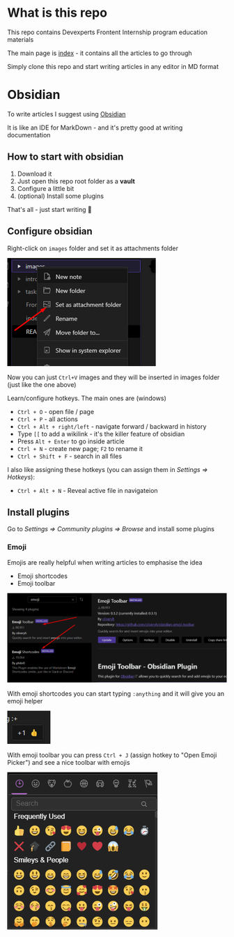 # What is this repo
This repo contains Devexperts Frontent Internship program education materials

The main page is [index](index.md) - it contains all the articles to go through

Simply clone this repo and start writing articles in any editor in MD format

# Obsidian
To write articles I suggest using [Obsidian](https://obsidian.md/)

It is like an IDE for MarkDown - and it's pretty good at writing documentation

## How to start with obsidian
1. Download it
2. Just open this repo root folder as a **vault**
3. Configure a little bit
4. (optional) Install some plugins

That's all - just start writing 📝

## Configure obsidian
Right-click on `images` folder and set it as attachments folder

![images/Pasted image 20221007114809.png](images/Pasted%20image%2020221007114809.png)

Now you can just `Ctrl+V` images and they will be inserted in images folder (just like the one above)

Learn/configure hotkeys. The main ones are (windows)
- `Ctrl + O` - open file / page
- `Ctrl + P` - all actions
- `Ctrl + Alt + right/left` - navigate forward / backward in history
- Type `[[` to add a wikilink - it's the killer feature of obsidian
- Press `Alt + Enter` to go inside article
- `Ctrl + N` - create new page; `F2` to rename it
- `Ctrl + Shift + F` - search in all files

I also like assigning these hotkeys (you can assign them in *Settings => Hotkeys*):
- `Ctrl + Alt + N` - Reveal active file in navigateion

## Install plugins
Go to *Settings => Community plugins => Browse* and install some plugins

### Emoji
Emojis are really helpful when writing articles to emphasise the idea
- Emoji shortcodes
- Emoji toolbar

![images/Pasted image 20221007114422.png](images/Pasted%20image%2020221007114422.png)

With emoji shortcodes you can start typing `:anything` and it will give you an emoji helper

![images/Pasted image 20221007115017.png](images/Pasted%20image%2020221007115017.png)

With emoji toolbar you can press `Ctrl + J` (assign hotkey to "Open Emoji Picker") and see a nice toolbar with emojis

![images/Pasted image 20221007115755.png](images/Pasted%20image%2020221007115755.png)